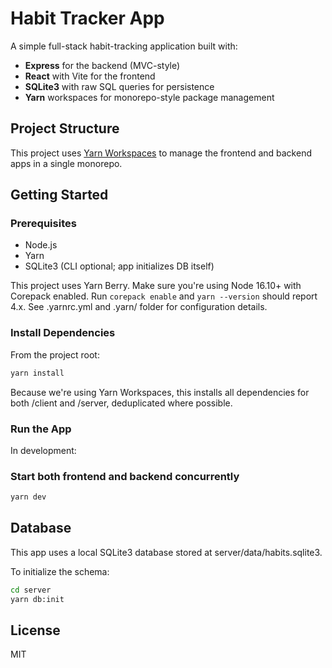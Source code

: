 # Habit Tracker App

A simple full-stack habit-tracking application built with:

- **Express** for the backend (MVC-style)
- **React** with Vite for the frontend
- **SQLite3** with raw SQL queries for persistence
- **Yarn** workspaces for monorepo-style package management

## Project Structure

This project uses [Yarn Workspaces](https://classic.yarnpkg.com/en/docs/workspaces/) to manage the frontend and backend apps in a single monorepo.

## Getting Started

### Prerequisites

- Node.js
- Yarn
- SQLite3 (CLI optional; app initializes DB itself)

This project uses Yarn Berry. Make sure you're using Node 16.10+ with Corepack enabled. Run `corepack enable` and `yarn --version` should report 4.x. See .yarnrc.yml and .yarn/ folder for configuration details.

### Install Dependencies

From the project root:

```bash
yarn install
```

Because we're using Yarn Workspaces, this installs all dependencies for both /client and /server, deduplicated where possible.

### Run the App

In development:

### Start both frontend and backend concurrently

```bash
yarn dev
```

## Database

This app uses a local SQLite3 database stored at server/data/habits.sqlite3.

To initialize the schema:

```bash
cd server
yarn db:init
```

## License

MIT
